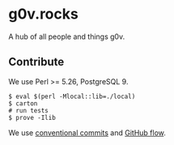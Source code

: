 
g0v.rocks
===

A hub of all people and things g0v.

## Contribute

We use Perl >= 5.26, PostgreSQL 9.

```shell
$ eval $(perl -Mlocal::lib=./local)
$ carton
# run tests
$ prove -Ilib
```

We use [conventional commits](https://www.conventionalcommits.org/en/v1.0.0/) and [GitHub flow](https://guides.github.com/introduction/flow/).
